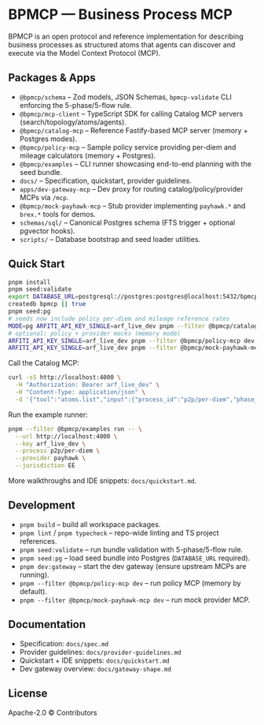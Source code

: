 # BPMCP — Business Process MCP

BPMCP is an open protocol and reference implementation for describing business processes as structured atoms that agents can discover and execute via the Model Context Protocol (MCP).

## Packages & Apps
- `@bpmcp/schema` – Zod models, JSON Schemas, `bpmcp-validate` CLI enforcing the 5-phase/5-flow rule.
- `@bpmcp/mcp-client` – TypeScript SDK for calling Catalog MCP servers (search/topology/atoms/agents).
- `@bpmcp/catalog-mcp` – Reference Fastify-based MCP server (memory + Postgres modes).
- `@bpmcp/policy-mcp` – Sample policy service providing per-diem and mileage calculators (memory + Postgres).
- `@bpmcp/examples` – CLI runner showcasing end-to-end planning with the seed bundle.
- `docs/` – Specification, quickstart, provider guidelines.
- `apps/dev-gateway-mcp` – Dev proxy for routing catalog/policy/provider MCPs via `/mcp`.
- `@bpmcp/mock-payhawk-mcp` – Stub provider implementing `payhawk.*` and `brex.*` tools for demos.
- `schemas/sql/` – Canonical Postgres schema (FTS trigger + optional pgvector hooks).
- `scripts/` – Database bootstrap and seed loader utilities.

## Quick Start
```bash
pnpm install
pnpm seed:validate
export DATABASE_URL=postgresql://postgres:postgres@localhost:5432/bpmcp
createdb bpmcp || true
pnpm seed:pg
# seeds now include policy per-diem and mileage reference rates
MODE=pg ARFITI_API_KEY_SINGLE=arf_live_dev pnpm --filter @bpmcp/catalog-mcp dev
# optional: policy + provider mocks (memory mode)
ARFITI_API_KEY_SINGLE=arf_live_dev pnpm --filter @bpmcp/policy-mcp dev
ARFITI_API_KEY_SINGLE=arf_live_dev pnpm --filter @bpmcp/mock-payhawk-mcp dev
```

Call the Catalog MCP:
```bash
curl -sS http://localhost:4000 \
  -H "Authorization: Bearer arf_live_dev" \
  -H "Content-Type: application/json" \
  -d '{"tool":"atoms.list","input":{"process_id":"p2p/per-diem","phase_id":"capture","provider":"payhawk","jurisdiction":"EE"}}' | jq .
```

Run the example runner:
```bash
pnpm --filter @bpmcp/examples run -- \
  --url http://localhost:4000 \
  --key arf_live_dev \
  --process p2p/per-diem \
  --provider payhawk \
  --jurisdiction EE
```

More walkthroughs and IDE snippets: `docs/quickstart.md`.

## Development
- `pnpm build` – build all workspace packages.
- `pnpm lint` / `pnpm typecheck` – repo-wide linting and TS project references.
- `pnpm seed:validate` – run bundle validation with 5-phase/5-flow rule.
- `pnpm seed:pg` – load seed bundle into Postgres (`DATABASE_URL` required).
- `pnpm dev:gateway` – start the dev gateway (ensure upstream MCPs are running).
- `pnpm --filter @bpmcp/policy-mcp dev` – run policy MCP (memory by default).
- `pnpm --filter @bpmcp/mock-payhawk-mcp dev` – run mock provider MCP.

## Documentation
- Specification: `docs/spec.md`
- Provider guidelines: `docs/provider-guidelines.md`
- Quickstart + IDE snippets: `docs/quickstart.md`
- Dev gateway overview: `docs/gateway-shape.md`

## License
Apache-2.0 © Contributors
